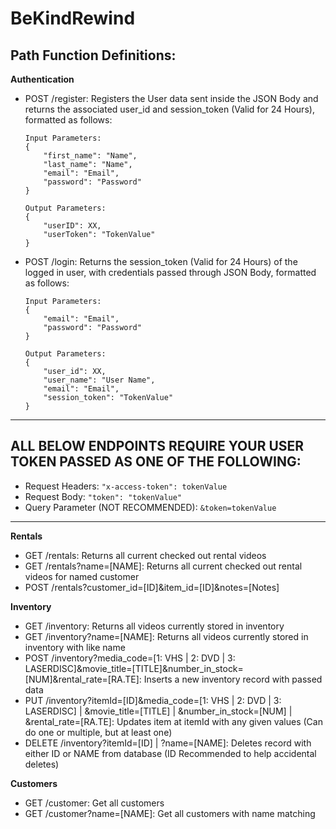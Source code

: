 # BeKindRewind

## Path Function Definitions:

__Authentication__
* POST /register: Registers the User data sent inside the JSON Body and returns the associated user_id and session_token (Valid for 24 Hours), formatted as follows:
    ```
    Input Parameters:
    {
        "first_name": "Name",
        "last_name": "Name",
        "email": "Email",
        "password": "Password"
    }
    ```
    ```
    Output Parameters:
    {
        "userID": XX,
        "userToken": "TokenValue"
    }
    ```
* POST /login: Returns the session_token (Valid for 24 Hours) of the logged in user, with credentials passed through JSON Body, formatted as follows:
    ```
    Input Parameters:
    {
        "email": "Email",
        "password": "Password"
    }
    ```
    ```
    Output Parameters:
    {
        "user_id": XX,
        "user_name": "User Name",
        "email": "Email",
        "session_token": "TokenValue"
    }
    ```

___

## ALL BELOW ENDPOINTS REQUIRE YOUR USER TOKEN PASSED AS ONE OF THE FOLLOWING: 
* Request Headers: `"x-access-token": tokenValue`
* Request Body: `"token": "tokenValue"`
* Query Parameter (NOT RECOMMENDED): `&token=tokenValue`

___

__Rentals__
* GET /rentals: Returns all current checked out rental videos
* GET /rentals?name=[NAME]: Returns all current checked out rental videos for named customer
* POST /rentals?customer_id=[ID]&item_id=[ID]&notes=[Notes]

__Inventory__
* GET /inventory: Returns all videos currently stored in inventory
* GET /inventory?name=[NAME]: Returns all videos currently stored in inventory with like name
* POST /inventory?media_code=[1: VHS | 2: DVD | 3: LASERDISC]&movie_title=[TITLE]&number_in_stock=[NUM]&rental_rate=[RA.TE]: Inserts a new inventory record with passed data
* PUT /inventory?itemId=[ID]&media_code=[1: VHS | 2: DVD | 3: LASERDISC] | &movie_title=[TITLE] | &number_in_stock=[NUM] | &rental_rate=[RA.TE]: Updates item at itemId with any given values (Can do one or multiple, but at least one)
* DELETE /inventory?itemId=[ID] | ?name=[NAME]: Deletes record with either ID or NAME from database (ID Recommended to help accidental deletes)

__Customers__
* GET /customer: Get all customers
* GET /customer?name=[NAME]: Get all customers with name matching